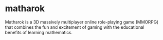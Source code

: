 # matharok
Matharok is a 3D massively multiplayer online role-playing game (MMORPG) that combines the fun and excitement of gaming with the educational benefits of learning mathematics. 
